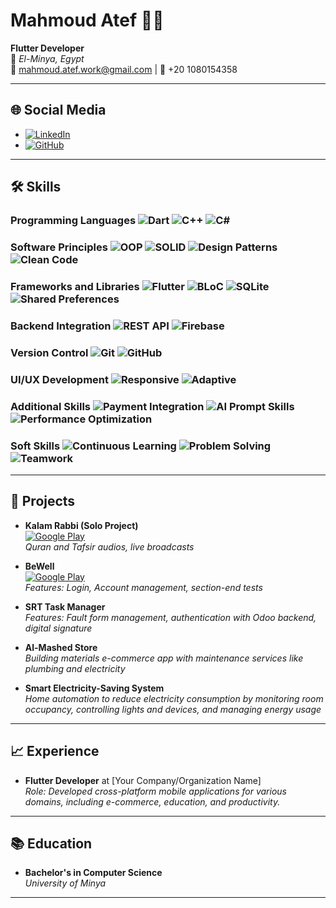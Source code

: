 
<!-- Profile Image and Name -->
<h1 align="start">Mahmoud Atef 👨‍💻</h1>

**Flutter Developer**  
📍 *El-Minya, Egypt*  
📧 mahmoud.atef.work@gmail.com | 📱 +20 1080154358

---

## 🌐 Social Media
- [![LinkedIn](https://img.shields.io/badge/LinkedIn-Connect-blue?style=flat-square&logo=linkedin)]([https://www.linkedin.com/in/yourprofile](https://linkedin.com/in/mahmoud-atef-752983237/))
- [![GitHub](https://img.shields.io/badge/GitHub-Follow-black?style=flat-square&logo=github)](https://github.com/mahmoodatef)

---

## 🛠️ Skills


### Programming Languages ![Dart](https://img.shields.io/badge/Dart-00599C?style=flat-square&logo=Dart&logoColor=white)  ![C++](https://img.shields.io/badge/C++-00599C?style=flat-square&logo=C%2B%2B&logoColor=white)  ![C#](https://img.shields.io/badge/C%23-239120?style=flat-square&logo=C%23&logoColor=white) 

### Software Principles ![OOP](https://img.shields.io/badge/OOP-2B8D52?style=flat-square&logo=Java&logoColor=white)  ![SOLID](https://img.shields.io/badge/SOLID-2B8D52?style=flat-square&logo=Java&logoColor=white)  ![Design Patterns](https://img.shields.io/badge/Design%20Patterns-2B8D52?style=flat-square&logo=Java&logoColor=white)  ![Clean Code](https://img.shields.io/badge/Clean%20Code-2B8D52?style=flat-square&logo=Java&logoColor=white) 

### Frameworks and Libraries ![Flutter](https://img.shields.io/badge/Flutter-02569B?style=flat-square&logo=Flutter&logoColor=white)  ![BLoC](https://img.shields.io/badge/BLoC-02569B?style=flat-square&logo=Flutter&logoColor=white)  ![SQLite](https://img.shields.io/badge/SQLite-003B57?style=flat-square&logo=SQLite&logoColor=white)  ![Shared Preferences](https://img.shields.io/badge/Shared%20Preferences-003B57?style=flat-square&logo=SQLite&logoColor=white) 

### Backend Integration ![REST API](https://img.shields.io/badge/REST%20API-339933?style=flat-square&logo=Postman&logoColor=white)  ![Firebase](https://img.shields.io/badge/Firebase-FFCA28?style=flat-square&logo=Firebase&logoColor=white) 

### Version Control ![Git](https://img.shields.io/badge/Git-F05032?style=flat-square&logo=Git&logoColor=white)  ![GitHub](https://img.shields.io/badge/GitHub-181717?style=flat-square&logo=GitHub&logoColor=white) 

### UI/UX Development ![Responsive](https://img.shields.io/badge/Responsive%20Apps-FF5722?style=flat-square&logo=Android&logoColor=white)  ![Adaptive](https://img.shields.io/badge/Adaptive%20Apps-FF5722?style=flat-square&logo=Android&logoColor=white)

### Additional Skills ![Payment Integration](https://img.shields.io/badge/Payment%20Integration-FF5722?style=flat-square&logo=Stripe&logoColor=white)  ![AI Prompt Skills](https://img.shields.io/badge/AI%20Prompt%20Skills-FF5722?style=flat-square&logo=OpenAI&logoColor=white)  ![Performance Optimization](https://img.shields.io/badge/Performance%20Optimization-FF5722?style=flat-square&logo=Speed&logoColor=white) 

### Soft Skills ![Continuous Learning](https://img.shields.io/badge/Continuous%20Learning-6DB33F?style=flat-square&logo=Learning&logoColor=white)  ![Problem Solving](https://img.shields.io/badge/Problem%20Solving-6DB33F?style=flat-square&logo=Problem&logoColor=white)  ![Teamwork](https://img.shields.io/badge/Teamwork-6DB33F?style=flat-square&logo=Teamwork&logoColor=white) 



---

## 🎯 Projects

- **Kalam Rabbi (Solo Project)**  
  [![Google Play](https://img.shields.io/badge/Download-Google_Play-414141?style=flat-square&logo=google-play&logoColor=white)](https://play.google.com/store/apps/details?id=com.tofy.kalam_rabbi)  
  *Quran and Tafsir audios, live broadcasts*

- **BeWell**  
  [![Google Play](https://img.shields.io/badge/View_on-Google_Play-414141?style=flat-square&logo=google-play&logoColor=white)](https://play.google.com/store/apps/details?id=com.learn.be_well)  
  *Features: Login, Account management, section-end tests*

- **SRT Task Manager**  
  *Features: Fault form management, authentication with Odoo backend, digital signature*

- **Al-Mashed Store**  
  *Building materials e-commerce app with maintenance services like plumbing and electricity*

- **Smart Electricity-Saving System**  
  *Home automation to reduce electricity consumption by monitoring room occupancy, controlling lights and devices, and managing energy usage*

---

## 📈 Experience

- **Flutter Developer** at [Your Company/Organization Name]  
  *Role: Developed cross-platform mobile applications for various domains, including e-commerce, education, and productivity.*

---

## 📚 Education

- **Bachelor's in Computer Science**  
  *University of Minya*

---

